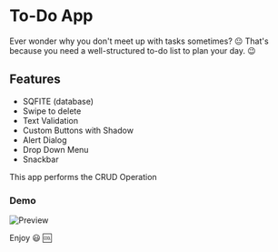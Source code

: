 # To-Do App 

Ever wonder why you don't meet up with tasks sometimes? :neutral_face: That's because you need a well-structured to-do list to plan your day. :wink:
  
## Features

- SQFITE (database) 
- Swipe to delete 
- Text Validation 
- Custom Buttons with Shadow
- Alert Dialog 
- Drop Down Menu
- Snackbar 


 This app performs the CRUD Operation 

### Demo

![Preview](https://media.giphy.com/media/S465NdEBaCIGjveu2x/giphy.gif)


Enjoy :smiley: :cool:
